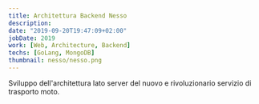 ```yaml
---
title: Architettura Backend Nesso
description:
date: "2019-09-20T19:47:09+02:00"
jobDate: 2019
work: [Web, Architecture, Backend]
techs: [GoLang, MongoDB]
thumbnail: nesso/nesso.png
---
```


Sviluppo dell'architettura lato server del nuovo e rivoluzionario servizio di trasporto moto.